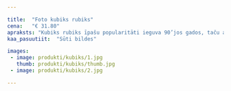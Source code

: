 ```yaml
---

title:  "Foto kubiks rubiks"
cena:   "€ 31.80"
apraksts: "Kubiks rubiks īpašu popularitāti ieguva 90’jos gados, taču arī mūsdienās, krāsainā un prāta nodarbinošā spēle vēljoprojām ir mīļa un bieži izmantojama. Mdesign piedāvājumā ir unikāls un personificēts šīs spēles variants – foto kubiks rubiks."
kaa_pasuutiit:  "Sūti bildes"

images:
 - image: produkti/kubiks/1.jpg
   thumb: produkti/kubiks/thumb.jpg
 - image: produkti/kubiks/2.jpg

---
```


